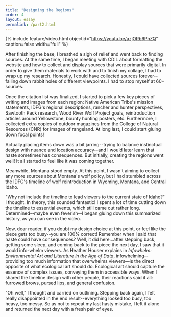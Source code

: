 ```yaml
---
title: "Designing the Regions"
order: 4
layout: essay
permalink: /part2.html
---
```


{% include feature/video.html objectid="https://youtu.be/azjORb6PhZQ" caption=false width="full" %}

After finishing the base, I breathed a sigh of relief and went back to finding sources. At the same time, I began meeting with CDIL about formatting the website and how to collect and display sources that were primarily digital. In order to give them materials to work with and to finish my collage, I had to wrap up my research. Honestly, I could have collected sources forever--falling down rabbit holes of different viewpoints. I had to stop myself at 60+ sources.

Once the citation list was finalized, I started to pick a few key pieces of writing and images from each region: Native American Tribe's mission statements, IDFG's regional descriptions, rancher and hunter perspectives, Sawtooth Pack research, Wood River Wolf Project goals, reintroduction articles around Yellowstone, bounty hunting posters, etc. Furthermore, I collected extra copies of outdoor magazines from the College of Natural Resources (CNR) for images of rangeland. At long last, I could start gluing down focal points!

Actually placing items down was a bit jarring--trying to balance instinctual design with nuance and location accuracy--and I would later learn that haste sometimes has consequences. But initially, creating the regions went well! It all started to feel like it was coming together. 

Meanwhile, Montana stood empty. At this point, I wasn't aiming to collect any more sources about Montana's wolf policy, but I had stumbled across the IDFG's timeline of wolf reintroduction in Wyoming, Montana, and Central Idaho. 

"Why not include the timeline to lead viewers to the current state of Idaho?" I thought. In theory, this sounded fantastic! I spent a lot of time cutting down the timeline to essential events, which still came out rather long. Determined--maybe even feverish--I began gluing down this summarized history, as you can see in the video. 

Now, dear reader, if you doubt my design choice at this point, or feel like the piece gets too busy--you are 100% correct! Remember when I said that haste could have consequences? Well, it did here...after stepping back, getting some sleep, and coming back to the piece the next day, I saw that it would info-whelm viewers. As Heather Houser explains in _Infowhelm: Environmental Art and Literature in the Age of Data_, infowhelming--providing too much information that overwhelms viewers―is the direct opposite of what ecological art should do. Ecological art should capture the essence of complex issues, conveying them in accessible ways. When I shared the timeline design with other people, their reactions said it all: furrowed brows, pursed lips, and general confusion.

"Oh well," I thought and carried on outlining. Stepping back again, I felt really disappointed in the end result--everything looked too busy, too heavy, too messy. So as not to repeat my last hasty mistake, I left it alone and returned the next day with a fresh pair of eyes.